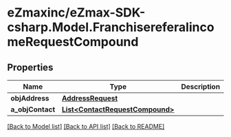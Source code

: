 
# eZmaxinc/eZmax-SDK-csharp.Model.FranchisereferalincomeRequestCompound

## Properties

Name | Type | Description | Notes
------------ | ------------- | ------------- | -------------
**objAddress** | [**AddressRequest**](AddressRequest.md) |  | [optional] 
**a_objContact** | [**List&lt;ContactRequestCompound&gt;**](ContactRequestCompound.md) |  | 

[[Back to Model list]](../README.md#documentation-for-models)
[[Back to API list]](../README.md#documentation-for-api-endpoints)
[[Back to README]](../README.md)

